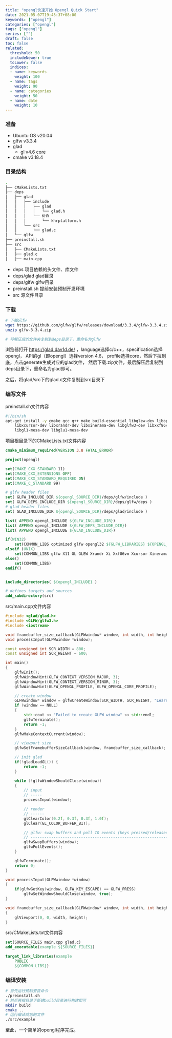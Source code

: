```yaml
---
title: "opengl快速开始 Opengl Quick Start"
date: 2021-05-07T19:45:37+08:00
keywords: ["opengl"]
categories: ["opengl"]
tags: ["opengl"]
series: [""]
draft: false
toc: false
related:
  threshold: 50
  includeNewer: true
  toLower: false
  indices:
  - name: keywords
    weight: 100
  - name: tags
    weight: 90
  - name: categories
    weight: 50
  - name: date
    weight: 10
---
```


### 准备
- Ubuntu OS v20.04
- glfw v3.3.4
- glad
  - gl v4.6 core
- cmake v3.18.4


### 目录结构
```sh
.
├── CMakeLists.txt
├── deps
│   ├── glad
│   │   ├── include
│   │   │   ├── glad
│   │   │   │   └── glad.h
│   │   │   └── KHR
│   │   │       └── khrplatform.h
│   │   └── src
│   │       └── glad.c
│   └── glfw
├── preinstall.sh
├── src
│   ├── CMakeLists.txt
│   ├── glad.c
│   ├── main.cpp

```
- deps 项目依赖的头文件、库文件
- deps/glad glad目录
- deps/glfw glfw目录
- preinstall.sh 提前安装预制开发环境
- src 源文件目录

### 下载

```sh
# 下载Glfw
wget https://github.com/glfw/glfw/releases/download/3.3.4/glfw-3.3.4.zip
unzip glfw-3.3.4.zip

# 将解压后的文件夹复制到deps目录下，重命名为glfw
```

浏览器打开 https://glad.dav1d.de/ ，language选择c/c++，specification选择opengl，
API的gl（即opengl）选择version 4.6， profile选择core，然后下拉到底，点击generate生成对应的glad文件，
然后下载.zip文件，最后解压后复制到deps目录下，重命名为glad即可。

之后，将glad/src下的glad.c文件复制到src目录下

### 编写文件
preinstall.sh文件内容
```sh
#!/bin/sh
apt-get install -y cmake gcc g++ make build-essential libglew-dev libopengl-dev libx11-dev libxi-dev \
    libxcursor-dev libxrandr-dev libxinerama-dev libglfw3-dev libxxf86vm-dev \
    libgl1-mesa-dev libglu1-mesa-dev
```

项目根目录下的CMakeLists.txt文件内容

```cmake
cmake_minimum_required(VERSION 3.8 FATAL_ERROR)

project(opengl)

set(CMAKE_CXX_STANDARD 11)
set(CMAKE_CXX_EXTENSIONS OFF)
set(CMAKE_CXX_STANDARD_REQUIRED ON)
set(CMAKE_C_STANDARD 99)

# glfw header files
set( GLFW_INCLUDE_DIR ${opengl_SOURCE_DIR}/deps/glfw/include )
set( GLFW_DEPS_INCLUDE_DIR ${opengl_SOURCE_DIR}/deps/glfw/deps )
# glad header files
set( GLAD_INCLUDE_DIR ${opengl_SOURCE_DIR}/deps/glad/include )

list( APPEND opengl_INCLUDE ${GLFW_INCLUDE_DIR})
list( APPEND opengl_INCLUDE ${GLFW_DEPS_INCLUDE_DIR})
list( APPEND opengl_INCLUDE ${GLAD_INCLUDE_DIR})

if(WIN32)
    set(COMMON_LIBS optimized glfw opengl32 ${GLFW_LIBRARIES} ${OPENGL_LIBRARIES})
elseif (UNIX)
    set(COMMON_LIBS glfw X11 GL GLEW Xrandr Xi Xxf86vm Xcursor Xinerama pthread GLU dl GLU)
else()
    set(COMMON_LIBS)
endif()


include_directories( ${opengl_INCLUDE} )

# defines targets and sources
add_subdirectory(src)
```
src/main.cpp文件内容

```cpp
#include <glad/glad.h>
#include <GLFW/glfw3.h>
#include <iostream>

void framebuffer_size_callback(GLFWwindow* window, int width, int height);
void processInput(GLFWwindow *window);

const unsigned int SCR_WIDTH = 800;
const unsigned int SCR_HEIGHT = 600;

int main()
{
    glfwInit();
    glfwWindowHint(GLFW_CONTEXT_VERSION_MAJOR, 3);
    glfwWindowHint(GLFW_CONTEXT_VERSION_MINOR, 3);
    glfwWindowHint(GLFW_OPENGL_PROFILE, GLFW_OPENGL_CORE_PROFILE);

    // create window
    GLFWwindow* window = glfwCreateWindow(SCR_WIDTH, SCR_HEIGHT, "LearnOpenGL", NULL, NULL);
    if (window == NULL)
    {
        std::cout << "Failed to create GLFW window" << std::endl;
        glfwTerminate();
        return -1;
    }
    glfwMakeContextCurrent(window);

    // viewport size
    glfwSetFramebufferSizeCallback(window, framebuffer_size_callback);

    // init glad
    if(!gladLoadGL()) { 
        return -1;
    }

    while (!glfwWindowShouldClose(window))
    {
        // input
        // -----
        processInput(window);

        // render
        // ------
        glClearColor(0.2f, 0.3f, 0.3f, 1.0f);
        glClear(GL_COLOR_BUFFER_BIT);     

        // glfw: swap buffers and poll IO events (keys pressed/released, mouse moved etc.)
        // -------------------------------------------------------------------------------
        glfwSwapBuffers(window);
        glfwPollEvents();
    }

    glfwTerminate();
    return 0;
}

void processInput(GLFWwindow *window)
{
    if(glfwGetKey(window, GLFW_KEY_ESCAPE) == GLFW_PRESS)
        glfwSetWindowShouldClose(window, true);
}

void framebuffer_size_callback(GLFWwindow* window, int width, int height)
{
    glViewport(0, 0, width, height);
}

```

src/CMakeLists.txt文件内容

```cmake
set(SOURCE_FILES main.cpp glad.c)
add_executable(example ${SOURCE_FILES})

target_link_libraries(example 
    PUBLIC 
    ${COMMON_LIBS})
```
### 编译安装

```sh
# 首先运行预制安装命令
./preinstall.sh
# 然后再根目录下新建build目录进行构建即可
mkdir build
cmake ..
# 运行编译成功的文件
./src/example
```

至此，一个简单的opengl程序完成。
